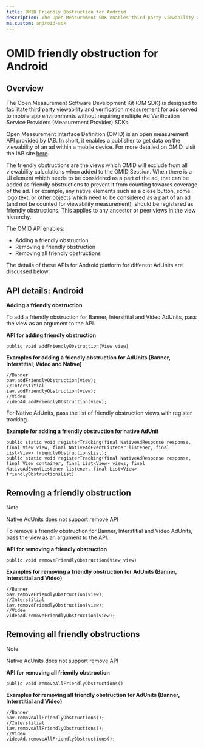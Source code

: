 ```yaml
---
title: OMID Friendly Obstruction for Android
description: The Open Measurement SDK enables third-party viewability and verification measurement for mobile ads without multiple SDKs. It is an API provided by IAB.
ms.custom: android-sdk
---
```


# OMID friendly obstruction for Android

## Overview

The Open Measurement Software Development Kit (OM SDK) is designed to facilitate third party viewability and verification measurement for ads served to mobile app environments without requiring multiple Ad Verification Service Providers (Measurement Provider) SDKs.

Open Measurement Interface Definition (OMID) is an open measurement API provided by IAB. In short, it enables a publisher to get data on the viewability of an ad within a mobile device. For more detailed on OMID, visit the IAB site [here](https://iabtechlab.com/standards/open-measurement-sdk/).

The friendly obstructions are the views which OMID will exclude from all viewability calculations when added to the OMID Session. When there is a UI element which needs to be considered as a part of the ad, that can be added as friendly obstructions to prevent it from counting towards coverage of the ad. For example, any native elements such as a close button, some logo text, or other objects which need to be considered as a part of an ad (and not be counted for viewability measurement), should be registered as friendly obstructions. This applies to any ancestor or peer views in the view hierarchy.

The OMID API enables:

- Adding a friendly obstruction
- Removing a friendly obstruction
- Removing all friendly obstructions

The details of these APIs for Android platform for different AdUnits are discussed below:

## API details: Android

**Adding a friendly obstruction**

To add a friendly obstruction for Banner, Interstitial and Video AdUnits, pass the view as an argument to the API.

**API for adding friendly obstruction**

```
public void addFriendlyObstruction(View view)
```

**Examples for adding a friendly obstruction for AdUnits (Banner, Interstitial, Video and Native)**

```
//Banner
bav.addFriendlyObstruction(view);
//Interstitial
iav.addFriendlyObstruction(view);
//Video
videoAd.addFriendlyObstruction(view);
```

For Native AdUnits, pass the list of friendly obstruction views with register tracking.

**Example for adding a friendly obstruction for native AdUnit**

```
public static void registerTracking(final NativeAdResponse response, final View view, final NativeAdEventListener listener, final List<View> friendlyObstructionsList);
public static void registerTracking(final NativeAdResponse response, final View container, final List<View> views, final NativeAdEventListener listener, final List<View> friendlyObstructionsList)
```

## Removing a friendly obstruction

> [!NOTE]
> Native AdUnits does not support remove API

To remove a friendly obstruction for Banner, Interstitial and Video AdUnits, pass the view as an argument to the API.   

**API for removing a friendly obstruction**

```
public void removeFriendlyObstruction(View view)
```

**Examples for removing a friendly obstruction for AdUnits (Banner, Interstitial and Video)**

```
//Banner
bav.removeFriendlyObstruction(view);
//Interstitial
iav.removeFriendlyObstruction(view);
//Video
videoAd.removeFriendlyObstruction(view);
```

## Removing all friendly obstructions

> [!NOTE]
> Native AdUnits does not support remove API

**API for removing all friendly obstruction**

```
public void removeAllFriendlyObstructions()
```

**Examples for removing all friendly obstruction for AdUnits (Banner, Interstitial and Video)**

```
//Banner
bav.removeAllFriendlyObstructions();
//Interstitial
iav.removeAllFriendlyObstructions();
//Video
videoAd.removeAllFriendlyObstructions();
```

